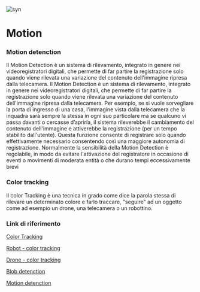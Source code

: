 
![syn](https://user-images.githubusercontent.com/48655194/56868656-802f5380-69f5-11e9-8939-bd99666de254.jpg)


# Motion 

### Motion detenction

<p>Il Motion Detection è un sistema di rilevamento, integrato in genere nei videoregistratori digitali, che permette di far partire la registrazione solo quando viene rilevata una variazione del contenuto dell'immagine ripresa dalla telecamera. 
Il Motion Detection è un sistema di rilevamento, integrato in genere nei videoregistratori digitali, che permette di far partire la registrazione solo quando viene rilevata una variazione del contenuto dell'immagine ripresa dalla telecamera. Per esempio, se si vuole sorvegliare la porta di ingresso di una casa, l'immagine vista dalla telecamera che la inquadra sarà sempre la stessa in ogni suo particolare ma se qualcuno vi passa davanti o cercasse d’aprirla, il sistema rileverebbe il cambiamento del contenuto dell'immagine e attiverebbe la registrazione (per un tempo stabilito dall'utente). Questa funzione consente di registrare solo quando effettivamente necessario consentendo così una maggiore autonomia di registrazione. Normalmente la sensibilità della Motion Detection è regolabile, in modo da evitare l'attivazione del registratore in occasione di eventi o movimenti di moderata entità o che durano tempi eccessivamente brevi
</p>

### Color tracking

<p>Il color Tracking è una tecnica in grado come dice la parola stessa di rilevare un determinato colore e farlo traccare, "seguire" ad un oggetto come ad esempio un drone, una telecamera o un robottino. </p>


### Link di riferimento

[Color Tracking](https://www.youtube.com/watch?v=nCVZHROb_dE)

[Robot - color tracking](https://www.youtube.com/watch?v=G78WBb5mOls)

[Drone - color tracking](https://www.youtube.com/watch?v=C95bngCOv9Q)

[Blob detenction](https://www.youtube.com/watch?v=ce-2l2wRqO8)

[Motion detenction](https://www.youtube.com/watch?v=QLHMtE5XsMs)















